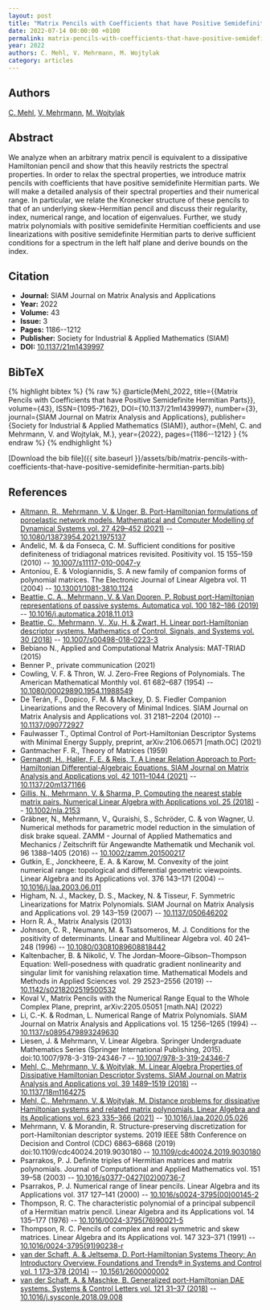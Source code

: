 ```yaml
---
layout: post
title: "Matrix Pencils with Coefficients that have Positive Semidefinite Hermitian Parts"
date: 2022-07-14 00:00:00 +0100
permalink: matrix-pencils-with-coefficients-that-have-positive-semidefinite-hermitian-parts
year: 2022
authors: C. Mehl, V. Mehrmann, M. Wojtylak
category: articles
---
```

 
## Authors
[C. Mehl](authors/christian-mehl), [V. Mehrmann](authors/volker-mehrmann), [M. Wojtylak](authors/michal-wojtylak)
 
## Abstract
We analyze when an arbitrary matrix pencil is equivalent to a dissipative Hamiltonian pencil and show that this heavily restricts the spectral properties. In order to relax the spectral properties, we introduce matrix pencils with coefficients that have positive semidefinite Hermitian parts. We will make a detailed analysis of their spectral properties and their numerical range. In particular, we relate the Kronecker structure of these pencils to that of an underlying skew-Hermitian pencil and discuss their regularity, index, numerical range, and location of eigenvalues. Further, we study matrix polynomials with positive semidefinite Hermitian coefficients and use linearizations with positive semidefinite Hermitian parts to derive sufficient conditions for a spectrum in the left half plane and derive bounds on the index.
 
## Citation
- **Journal:** SIAM Journal on Matrix Analysis and Applications
- **Year:** 2022
- **Volume:** 43
- **Issue:** 3
- **Pages:** 1186--1212
- **Publisher:** Society for Industrial & Applied Mathematics (SIAM)
- **DOI:** [10.1137/21m1439997](https://doi.org/10.1137/21m1439997)
 
## BibTeX
{% highlight bibtex %}
{% raw %}
@article{Mehl_2022,
  title={{Matrix Pencils with Coefficients that have Positive Semidefinite Hermitian Parts}},
  volume={43},
  ISSN={1095-7162},
  DOI={10.1137/21m1439997},
  number={3},
  journal={SIAM Journal on Matrix Analysis and Applications},
  publisher={Society for Industrial & Applied Mathematics (SIAM)},
  author={Mehl, C. and Mehrmann, V. and Wojtylak, M.},
  year={2022},
  pages={1186--1212}
}
{% endraw %}
{% endhighlight %}
 
[Download the bib file]({{ site.baseurl }}/assets/bib/matrix-pencils-with-coefficients-that-have-positive-semidefinite-hermitian-parts.bib)
 
## References
- [Altmann, R., Mehrmann, V. & Unger, B. Port-Hamiltonian formulations of poroelastic network models. Mathematical and Computer Modelling of Dynamical Systems vol. 27 429–452 (2021)](port-hamiltonian-formulations-of-poroelastic-network-models) -- [10.1080/13873954.2021.1975137](https://doi.org/10.1080/13873954.2021.1975137)
- Anđelić, M. & da Fonseca, C. M. Sufficient conditions for positive definiteness of tridiagonal matrices revisited. Positivity vol. 15 155–159 (2010) -- [10.1007/s11117-010-0047-y](https://doi.org/10.1007/s11117-010-0047-y)
- Antoniou, E. & Vologiannidis, S. A new family of companion forms of polynomial matrices. The Electronic Journal of Linear Algebra vol. 11 (2004) -- [10.13001/1081-3810.1124](https://doi.org/10.13001/1081-3810.1124)
- [Beattie, C. A., Mehrmann, V. & Van Dooren, P. Robust port-Hamiltonian representations of passive systems. Automatica vol. 100 182–186 (2019)](robust-port-hamiltonian-representations-of-passive-systems) -- [10.1016/j.automatica.2018.11.013](https://doi.org/10.1016/j.automatica.2018.11.013)
- [Beattie, C., Mehrmann, V., Xu, H. & Zwart, H. Linear port-Hamiltonian descriptor systems. Mathematics of Control, Signals, and Systems vol. 30 (2018)](linear-port-hamiltonian-descriptor-systems) -- [10.1007/s00498-018-0223-3](https://doi.org/10.1007/s00498-018-0223-3)
- Bebiano N., Applied and Computational Matrix Analysis: MAT-TRIAD (2015)
- Benner P., private communication (2021)
- Cowling, V. F. & Thron, W. J. Zero-Free Regions of Polynomials. The American Mathematical Monthly vol. 61 682–687 (1954) -- [10.1080/00029890.1954.11988549](https://doi.org/10.1080/00029890.1954.11988549)
- De Terán, F., Dopico, F. M. & Mackey, D. S. Fiedler Companion Linearizations and the Recovery of Minimal Indices. SIAM Journal on Matrix Analysis and Applications vol. 31 2181–2204 (2010) -- [10.1137/090772927](https://doi.org/10.1137/090772927)
- Faulwasser T., Optimal Control of Port-Hamiltonian Descriptor Systems with Minimal Energy Supply, preprint, arXiv:2106.06571 [math.OC] (2021)
- Gantmacher F. R., Theory of Matrices (1959)
- [Gernandt, H., Haller, F. E. & Reis, T. A Linear Relation Approach to Port-Hamiltonian Differential-Algebraic Equations. SIAM Journal on Matrix Analysis and Applications vol. 42 1011–1044 (2021)](a-linear-relation-approach-to-port-hamiltonian-differential-algebraic-equations) -- [10.1137/20m1371166](https://doi.org/10.1137/20m1371166)
- [Gillis, N., Mehrmann, V. & Sharma, P. Computing the nearest stable matrix pairs. Numerical Linear Algebra with Applications vol. 25 (2018)](computing-the-nearest-stable-matrix-pairs) -- [10.1002/nla.2153](https://doi.org/10.1002/nla.2153)
- Gräbner, N., Mehrmann, V., Quraishi, S., Schröder, C. & von Wagner, U. Numerical methods for parametric model reduction in the simulation of disk brake squeal. ZAMM - Journal of Applied Mathematics and Mechanics / Zeitschrift für Angewandte Mathematik und Mechanik vol. 96 1388–1405 (2016) -- [10.1002/zamm.201500217](https://doi.org/10.1002/zamm.201500217)
- Gutkin, E., Jonckheere, E. A. & Karow, M. Convexity of the joint numerical range: topological and differential geometric viewpoints. Linear Algebra and its Applications vol. 376 143–171 (2004) -- [10.1016/j.laa.2003.06.011](https://doi.org/10.1016/j.laa.2003.06.011)
- Higham, N. J., Mackey, D. S., Mackey, N. & Tisseur, F. Symmetric Linearizations for Matrix Polynomials. SIAM Journal on Matrix Analysis and Applications vol. 29 143–159 (2007) -- [10.1137/050646202](https://doi.org/10.1137/050646202)
- Horn R. A., Matrix Analysis (2013)
- Johnson, C. R., Neumann, M. & Tsatsomeros, M. J. Conditions for the positivity of determinants. Linear and Multilinear Algebra vol. 40 241–248 (1996) -- [10.1080/03081089608818442](https://doi.org/10.1080/03081089608818442)
- Kaltenbacher, B. & Nikolić, V. The Jordan–Moore–Gibson–Thompson Equation: Well-posedness with quadratic gradient nonlinearity and singular limit for vanishing relaxation time. Mathematical Models and Methods in Applied Sciences vol. 29 2523–2556 (2019) -- [10.1142/s0218202519500532](https://doi.org/10.1142/s0218202519500532)
- Koval V., Matrix Pencils with the Numerical Range Equal to the Whole Complex Plane, preprint, arXiv:2205.05051 [math.NA] (2022)
- Li, C.-K. & Rodman, L. Numerical Range of Matrix Polynomials. SIAM Journal on Matrix Analysis and Applications vol. 15 1256–1265 (1994) -- [10.1137/s0895479893249630](https://doi.org/10.1137/s0895479893249630)
- Liesen, J. & Mehrmann, V. Linear Algebra. Springer Undergraduate Mathematics Series (Springer International Publishing, 2015). doi:10.1007/978-3-319-24346-7 -- [10.1007/978-3-319-24346-7](https://doi.org/10.1007/978-3-319-24346-7)
- [Mehl, C., Mehrmann, V. & Wojtylak, M. Linear Algebra Properties of Dissipative Hamiltonian Descriptor Systems. SIAM Journal on Matrix Analysis and Applications vol. 39 1489–1519 (2018)](linear-algebra-properties-of-dissipative-hamiltonian-descriptor-systems) -- [10.1137/18m1164275](https://doi.org/10.1137/18m1164275)
- [Mehl, C., Mehrmann, V. & Wojtylak, M. Distance problems for dissipative Hamiltonian systems and related matrix polynomials. Linear Algebra and its Applications vol. 623 335–366 (2021)](distance-problems-for-dissipative-hamiltonian-systems-and-related-matrix-polynomials) -- [10.1016/j.laa.2020.05.026](https://doi.org/10.1016/j.laa.2020.05.026)
- Mehrmann, V. & Morandin, R. Structure-preserving discretization for port-Hamiltonian descriptor systems. 2019 IEEE 58th Conference on Decision and Control (CDC) 6863–6868 (2019) doi:10.1109/cdc40024.2019.9030180 -- [10.1109/cdc40024.2019.9030180](https://doi.org/10.1109/cdc40024.2019.9030180)
- Psarrakos, P. J. Definite triples of Hermitian matrices and matrix polynomials. Journal of Computational and Applied Mathematics vol. 151 39–58 (2003) -- [10.1016/s0377-0427(02)00736-7](https://doi.org/10.1016/s0377-0427(02)00736-7)
- Psarrakos, P. J. Numerical range of linear pencils. Linear Algebra and its Applications vol. 317 127–141 (2000) -- [10.1016/s0024-3795(00)00145-2](https://doi.org/10.1016/s0024-3795(00)00145-2)
- Thompson, R. C. The characteristic polynomial of a principal subpencil of a Hermitian matrix pencil. Linear Algebra and its Applications vol. 14 135–177 (1976) -- [10.1016/0024-3795(76)90021-5](https://doi.org/10.1016/0024-3795(76)90021-5)
- Thompson, R. C. Pencils of complex and real symmetric and skew matrices. Linear Algebra and its Applications vol. 147 323–371 (1991) -- [10.1016/0024-3795(91)90238-r](https://doi.org/10.1016/0024-3795(91)90238-r)
- [van der Schaft, A. & Jeltsema, D. Port-Hamiltonian Systems Theory: An Introductory Overview. Foundations and Trends® in Systems and Control vol. 1 173–378 (2014)](port-hamiltonian-systems-theory-an-introductory-overview) -- [10.1561/2600000002](https://doi.org/10.1561/2600000002)
- [van der Schaft, A. & Maschke, B. Generalized port-Hamiltonian DAE systems. Systems &amp; Control Letters vol. 121 31–37 (2018)](generalized-port-hamiltonian-dae-systems) -- [10.1016/j.sysconle.2018.09.008](https://doi.org/10.1016/j.sysconle.2018.09.008)

